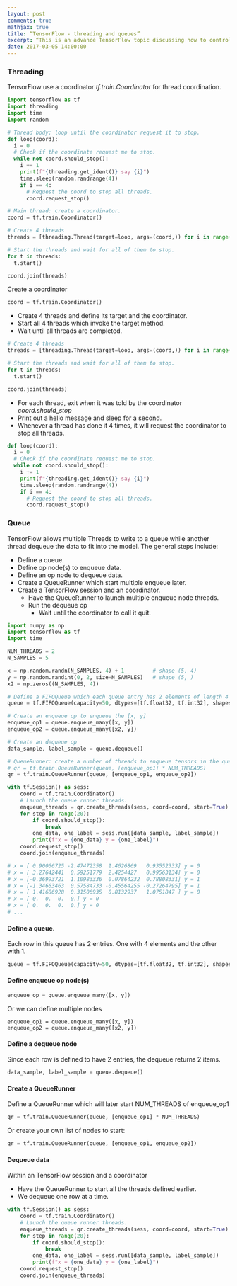 ```yaml
---
layout: post
comments: true
mathjax: true
title: “TensorFlow - threading and queues”
excerpt: “This is an advance TensorFlow topic discussing how to control threads and queues.”
date: 2017-03-05 14:00:00
---
```

### Threading
TensorFlow use a coordinator *tf.train.Coordinator* for thread coordination.
```python
import tensorflow as tf
import threading
import time
import random

# Thread body: loop until the coordinator request it to stop.
def loop(coord):
  i = 0
  # Check if the coordinate request me to stop.
  while not coord.should_stop():
    i += 1
    print(f"{threading.get_ident()} say {i}")
    time.sleep(random.randrange(4))
    if i == 4:
      # Request the coord to stop all threads.
      coord.request_stop()

# Main thread: create a coordinator.
coord = tf.train.Coordinator()

# Create 4 threads
threads = [threading.Thread(target=loop, args=(coord,)) for i in range(4)]

# Start the threads and wait for all of them to stop.
for t in threads:
  t.start()

coord.join(threads)
```

Create a coordinator 
```python
coord = tf.train.Coordinator()
```

* Create 4 threads and define its target and the coordinator.  
* Start all 4 threads which invoke the target method. 
* Wait until all threads are completed.

```python
# Create 4 threads
threads = [threading.Thread(target=loop, args=(coord,)) for i in range(4)]

# Start the threads and wait for all of them to stop.
for t in threads:
  t.start()

coord.join(threads)

```

* For each thread, exit when it was told by the coordinator *coord.should_stop*
* Print out a hello message and sleep for a second.
* Whenever a thread has done it 4 times, it will request the coordinator to stop all threads.

```python
def loop(coord):
  i = 0
  # Check if the coordinate request me to stop.
  while not coord.should_stop():
    i += 1
    print(f"{threading.get_ident()} say {i}")
    time.sleep(random.randrange(4))
    if i == 4:
      # Request the coord to stop all threads.
      coord.request_stop()
```

### Queue
TensorFlow allows multiple Threads to write to a queue while another thread dequeue the data to fit into the model. The general steps include:
* Define a queue.
* Define op node(s) to enqueue data.
* Define an op node to dequeue data.
* Create a QueueRunner which start multiple enqueue later.
* Create a TensorFlow session and an coordinator.
	* Have the QueueRunner to launch multiple enqueue node threads.
	* Run the dequeue op
        * Wait until the coordinator to call it quit.

```python
import numpy as np
import tensorflow as tf
import time

NUM_THREADS = 2
N_SAMPLES = 5

x = np.random.randn(N_SAMPLES, 4) + 1         # shape (5, 4)
y = np.random.randint(0, 2, size=N_SAMPLES)   # shape (5, )
x2 = np.zeros((N_SAMPLES, 4))

# Define a FIFOQueue which each queue entry has 2 elements of length 4 and 1 respectively
queue = tf.FIFOQueue(capacity=50, dtypes=[tf.float32, tf.int32], shapes=[[4], []])

# Create an enqueue op to enqueue the [x, y]
enqueue_op1 = queue.enqueue_many([x, y])
enqueue_op2 = queue.enqueue_many([x2, y])

# Create an dequeue op
data_sample, label_sample = queue.dequeue()

# QueueRunner: create a number of threads to enqueue tensors in the queue.
# qr = tf.train.QueueRunner(queue, [enqueue_op1] * NUM_THREADS)
qr = tf.train.QueueRunner(queue, [enqueue_op1, enqueue_op2])

with tf.Session() as sess:
    coord = tf.train.Coordinator()
    # Launch the queue runner threads.
    enqueue_threads = qr.create_threads(sess, coord=coord, start=True)
    for step in range(20):
        if coord.should_stop():
            break
        one_data, one_label = sess.run([data_sample, label_sample])
        print(f"x = {one_data} y = {one_label}")
    coord.request_stop()
    coord.join(enqueue_threads)

# x = [ 0.90066725 -2.47472358  1.4626869   0.93552333] y = 0
# x = [ 3.27642441  0.59251779  2.4254427   0.99563134] y = 0
# x = [-0.36993721  1.10983336  0.07864232  0.78808331] y = 1
# x = [-1.34663463  0.57584733 -0.45564255 -0.27264795] y = 1
# x = [ 1.41686928  0.31506935  0.8132937   1.0751847 ] y = 0
# x = [ 0.  0.  0.  0.] y = 0
# x = [ 0.  0.  0.  0.] y = 0
# ...
```

#### Define a queue.
Each row in this queue has 2 entries. One with 4 elements and the other with 1.
```python
queue = tf.FIFOQueue(capacity=50, dtypes=[tf.float32, tf.int32], shapes=[[4], []])
```

#### Define enqueue op node(s)
```python
enqueue_op = queue.enqueue_many([x, y])
```
Or we can define multiple nodes
```
enqueue_op1 = queue.enqueue_many([x, y])
enqueue_op2 = queue.enqueue_many([x2, y])
```

#### Define a dequeue node
Since each row is defined to have 2 entries, the dequeue returns 2 items.
```python
data_sample, label_sample = queue.dequeue()
```

#### Create a QueueRunner 
Define a QueueRunner which will later start NUM_THREADS of enqueue_op1
```python
qr = tf.train.QueueRunner(queue, [enqueue_op1] * NUM_THREADS)
```
Or create your own list of nodes to start:
```python
qr = tf.train.QueueRunner(queue, [enqueue_op1, enqueue_op2])
```
#### Dequeue data
Within an TensorFlow session and a coordinator
* Have the QueueRunner to start all the threads defined earlier.
* We dequeue one row at a time.

```python
with tf.Session() as sess:
    coord = tf.train.Coordinator()
    # Launch the queue runner threads.
    enqueue_threads = qr.create_threads(sess, coord=coord, start=True)
    for step in range(20):
        if coord.should_stop():
            break
        one_data, one_label = sess.run([data_sample, label_sample])
        print(f"x = {one_data} y = {one_label}")
    coord.request_stop()
    coord.join(enqueue_threads)
```
